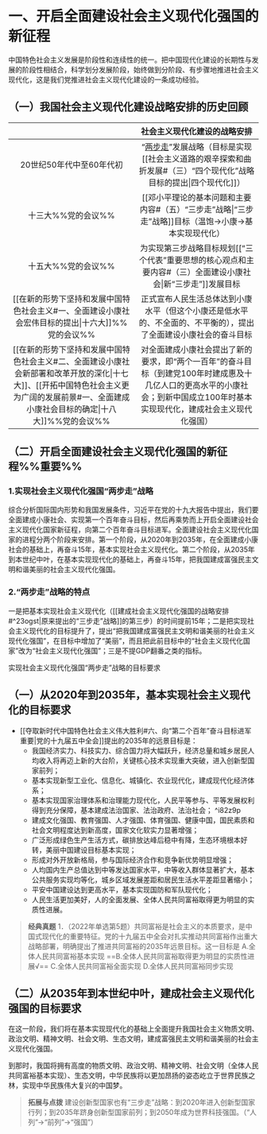 # 一、开启全面建设社会主义现代化强国的新征程
中国特色社会主义发展是阶段性和连续性的统一。把中国现代化建设的长期性与发展的阶段性相结合，科学划分发展阶段，始终做到分阶段、有步骤地推进社会主义现代化，这是我们党推进社会主义现代化建设的一条成功经验。
## （一）我国社会主义现代化建设战略安排的历史回顾
||社会主义现代化建设的战略安排|
|:---:|:---:|
|20世纪50年代中至60年代初|“[两步走](https://www.gpbctv.com/edu/202010/76948.html)”发展战略（目标是实现[[社会主义道路的艰辛探索和曲折发展#（三）“四个现代化”战略目标的提出\|四个现代化]]）|
|十三大%%党的会议%%|[[邓小平理论的基本问题和主要内容#（五）“三步走”战略\|“三步走”战略]]目标（温饱→小康→基本实现现代化）|
|十五大%%党的会议%%|为实现第三步战略目标规划[[“三个代表”重要思想的核心观点和主要内容#（三）全面建设小康社会\|新“三步走”]]发展目标|
|[[在新的形势下坚持和发展中国特色社会主义#一、全面建设小康社会宏伟目标的提出\|十六大]]%%党的会议%%|正式宣布人民生活总体达到小康水平（但这个小康还是低水平的、不全面的、不平衡的），提出了全面建设小康社会的奋斗目标|
|[[在新的形势下坚持和发展中国特色社会主义#二、全面建设小康社会新部署和改革开放的深化\|十七大]]、[[开拓中国特色社会主义更为广阔的发展前景#一、全面建成小康社会目标的确定\|十八大]]%%党的会议%%|对全面建成小康社会提出了新的要求，即“两个一百年”的奋斗目标（到建党100年时建成惠及十几亿人口的更高水平的小康社会；到新中国成立100年时基本实现现代化，建成社会主义现代化强国）|^23ogst
## （二）开启全面建设社会主义现代化强国的新征程%%重要%%
### 1.实现社会主义现代化强国“两步走”战略
综合分析国际国内形势和我国发展条件，习近平在党的十九大报告中提出，我们要全面建成小康社会、实现第一个百年奋斗目标，然后再乘势而上开启全面建设社会主义现代化国家新征程，向第二个百年奋斗目标进军。全面建设社会主义现代化国家的进程分两个阶段来安排。第一个阶段，从2020年到2035年，在全面建成小康社会的基础上，再奋斗15年，基本实现社会主义现代化。第二个阶段，从2035年到本世纪中叶，在基本实现现代化的基础上，再奋斗15年，把我国建成富强民主文明和谐美丽的社会主义现代化强国。
### 2.“两步走”战略的特点
一是把基本实现社会主义现代化（[[建成社会主义现代化强国的战略安排#^23ogst|原来提出的“三步走”战略]]的第三步）的时间提前15年；二是把实现社会主义现代化的目标提升了，提出“把我国建成富强民主文明和谐美丽的社会主义现代化强国”，在目标中增加了“美丽”，而且把此前目标中的“社会主义现代化国家”改为“社会主义现代化强国”；三是不提GDP翻番之类的指标。

实现社会主义现代化强国“两步走”战略的目标要求
## （一）从2020年到2035年，基本实现社会主义现代化的目标要求
- [[夺取新时代中国特色社会主义伟大胜利#六、向“第二个百年”奋斗目标进军 重要|党的十九届五中全会]]提出的2035年的远景目标是：
	- 我国经济实力、科技实力、综合国力将大幅跃升，经济总量和城乡居民人均收入将再迈上新的大台阶，关键核心技术实现重大突破，进入创新型国家前列；
	- 基本实现新型工业化、信息化、城镇化、农业现代化，建成现代化经济体系；
	- 基本实现国家治理体系和治理能力现代化，人民平等参与、平等发展权利得到充分保障，基本建成法治国家、法治政府、法治社会； ^i82z9p
	- 建成文化强国、教育强国、人才强国、体育强国、健康中国，国民素质和社会文明程度达到新高度，国家文化软实力显著增强；
	- 广泛形成绿色生产生活方式，碳排放达峰后稳中有降，生态环境根本好转，美丽中国建设目标基本实现；
	- 形成对外开放新格局，参与国际经济合作和竞争新优势明显增强；
	- 人均国内生产总值达到中等发达国家水平，中等收入群体显著扩大，基本公共服务实现均等化，城乡区域发展差距和居民生活水平差距显著缩小；
	- 平安中国建设达到更高水平，基本实现国防和军队现代化；
	- 人民生活更加美好，人的全面发展、全体人民共同富裕取得更为明显的实质性进展。

>**经典真题**
1．（2022年单选第5题）共同富裕是社会主义的本质要求，是中国式现代化的重要特征。党的十九届五中全会对扎实推动共同富裕作出重大战略部署，明确提出了推进共同富裕的2035年远景目标。这一目标是
A.全体人民共同富裕基本实现
==B.全体人民共同富裕取得更为明显的实质性进展√==
C.全体人民共同富裕全面实现
D.全体人民共同富裕同步实现 
## （二）从2035年到本世纪中叶，建成社会主义现代化强国的目标要求
在这一阶段，我们将在基本实现现代化的基础上全面提升我国社会主义物质文明、政治文明、精神文明、社会文明、生态文明，建成富强民主文明和谐美丽的社会主义现代化强国。

到那时，我国将拥有高度的物质文明、政治文明、精神文明、社会文明（全体人民共同富裕基本实现）、生态文明，中华民族将以更加昂扬的姿态屹立于世界民族之林，实现中华民族伟大复兴的中国梦。

>**拓展与点拨**
建设创新型国家也有“三步走”战略：到2020年进入创新型国家行列；到2035年跻身创新型国家前列；到2050年成为世界科技强国。（“人列”→“前列”→“强国”）